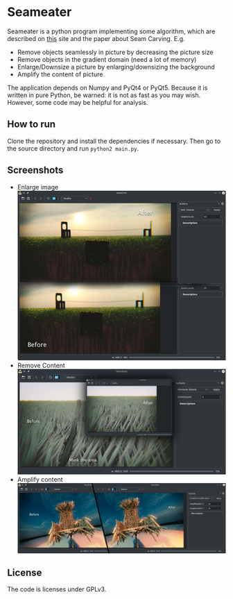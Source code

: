 # Seameater
Seameater is a python program implementing some algorithm, which are described on [this]( ftp://ftp1.idc.ac.il/Arik_shamir/SCweb/imret/index.html) site and the paper about Seam Carving. E.g.

- Remove objects seamlessly in picture by decreasing the picture size
- Remove objects in the gradient domain (need a lot of memory)
- Enlarge/Downsize a picture by enlarging/downsizing the background
- Amplify the content of picture

The application depends on Numpy and PyQt4 or PyQt5. Because it is written in pure Python, be warned: it is not as fast as you may wish. However, some code may be helpful for analysis.

## How to run
Clone the repository and install the dependencies if necessary.
Then go to the source directory and run `python2 main.py`.

## Screenshots
* Enlarge image
![](https://raw.githubusercontent.com/Entscheider/SeamEater/master/pic/screenshot/screenshot_add.png)
* Remove Content
![](https://raw.githubusercontent.com/Entscheider/SeamEater/master/pic/screenshot/Screenshot_remove.png)
* Amplify content
![](https://raw.githubusercontent.com/Entscheider/SeamEater/master/pic/screenshot/screenshot_content_amplification.png)

## License
The code is licenses under GPLv3.
